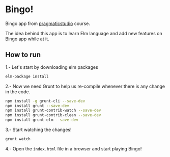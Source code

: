# Bingo!
Bingo app from [pragmaticstudio](https://pragmaticstudio.com/elm) course.

The idea behind this app is to learn Elm language and add new features on Bingo app while at it.

## How to run

1.- Let's start by downloading elm packages

```bash
elm-package install
```

2.- Now we need Grunt to help us re-compile whenever there is any change in the code.

```bash
npm install -g grunt-cli --save-dev
npm install grunt --save-dev
npm install grunt-contrib-watch --save-dev
npm install grunt-contrib-clean --save-dev
npm install grunt-elm --save-dev
```

3.- Start watching the changes!

```bash
grunt watch
```

4.- Open the `index.html` file in a browser and start playing Bingo!
